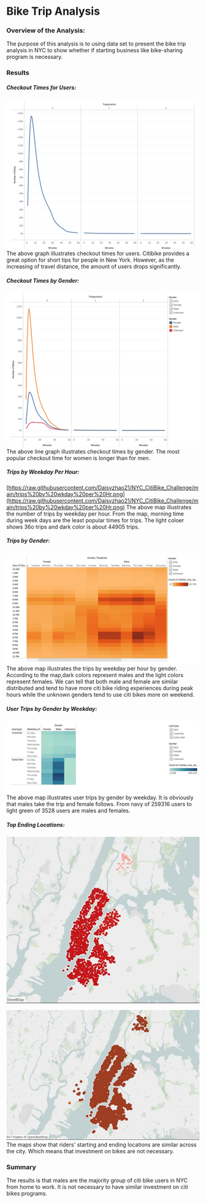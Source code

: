 # Bike Trip Analysis
### Overview of the Analysis:

The purpose of this analysis is to using data set to present the bike trip analysis in NYC to show whether if starting business like bike-sharing program is necessary.

### Results
##### Checkout Times for Users:
![](https://raw.githubusercontent.com/Daisyzhao21/NYC_CitiBike_Challenge/main/checkout%20times%20for%20users.png)
The above graph illustrates checkout times for users.  Citibike provides a great option for short tips for people in New York. However, as the increasing of travel distance, the amount of users drops significantly. 

##### Checkout Times by Gender:
![](https://raw.githubusercontent.com/Daisyzhao21/NYC_CitiBike_Challenge/main/checkout%20times%20by%20gender.png)
The above line graph illustrates checkout times by gender. The most popular checkout time for women is longer than for men.

##### Trips by Weekday Per Hour:
[https://raw.githubusercontent.com/Daisyzhao21/NYC_CitiBike_Challenge/main/trips%20by%20wkday%20per%20Hr.png](https://raw.githubusercontent.com/Daisyzhao21/NYC_CitiBike_Challenge/main/trips%20by%20wkday%20per%20Hr.png)
The above map illustrates the number of trips by weekday per hour. From the map, morning time during week days are the least popular times for trips. The light coloer shows 36o trips and dark color is about 44905 trips.

##### Trips by Gender:
![](https://raw.githubusercontent.com/Daisyzhao21/NYC_CitiBike_Challenge/main/Trips%20by%20gender.png)
The above map illustrates the trips by weekday per hour by gender. According to the map,dark colors represent males and the light colors represent females. We can tell that both male and female are similar distributed and tend to have more citi bike riding experiences during peak hours while the unknown genders tend to use citi bikes more on weekend.


##### User Trips by Gender by Weekday:
![](https://raw.githubusercontent.com/Daisyzhao21/NYC_CitiBike_Challenge/main/user%20trips%20by%20gender%20per%20weekday.png)
The above map illustrates user trips by gender by weekday.  It is obviously that males take the trip and female follows. From navy of 259316 users to light green of 3528 users are males and females.

##### Top Ending Locations:

![](https://raw.githubusercontent.com/Daisyzhao21/NYC_CitiBike_Challenge/main/top%20starting%20location.jpg)

![](https://raw.githubusercontent.com/Daisyzhao21/NYC_CitiBike_Challenge/main/top%20ending%20location.jpg)
The maps show that riders' starting and ending locations are similar across the city. Which means that investment on bikes are not necessary.

### Summary
The results is that males are the majority group of citi bike users in NYC from home to work. It is not necessary to have similar investment on citi bikes programs.
